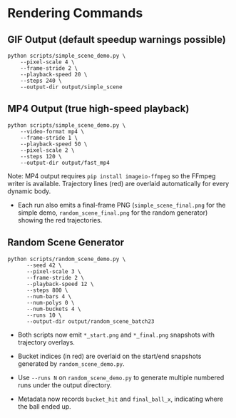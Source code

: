 # Rendering Commands

## GIF Output (default speedup warnings possible)
```
python scripts/simple_scene_demo.py \
    --pixel-scale 4 \
    --frame-stride 2 \
    --playback-speed 20 \
    --steps 240 \
    --output-dir output/simple_scene
```

## MP4 Output (true high-speed playback)
```
python scripts/simple_scene_demo.py \
    --video-format mp4 \
    --frame-stride 1 \
    --playback-speed 50 \
    --pixel-scale 2 \
    --steps 120 \
    --output-dir output/fast_mp4
```

Note: MP4 output requires `pip install imageio-ffmpeg` so the FFmpeg writer is available. Trajectory lines (red) are overlaid automatically for every dynamic body.

- Each run also emits a final-frame PNG (`simple_scene_final.png` for the simple demo, `random_scene_final.png` for the random generator) showing the red trajectories.

## Random Scene Generator
```
python scripts/random_scene_demo.py \
      --seed 42 \
      --pixel-scale 3 \
      --frame-stride 2 \
      --playback-speed 12 \
      --steps 800 \
      --num-bars 4 \
      --num-polys 0 \
      --num-buckets 4 \
      --runs 10 \
      --output-dir output/random_scene_batch23
```

- Both scripts now emit `*_start.png` and `*_final.png` snapshots with trajectory overlays.

- Bucket indices (in red) are overlaid on the start/end snapshots generated by `random_scene_demo.py`.

- Use `--runs N` on `random_scene_demo.py` to generate multiple numbered runs under the output directory.

- Metadata now records `bucket_hit` and `final_ball_x`, indicating where the ball ended up.
